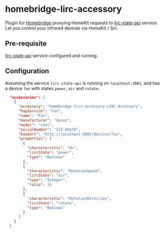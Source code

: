 # homebridge-lirc-accessory

Plugin for [Homebridge](https://github.com/nfarina/homebridge) proxying HomeKit requests to [lirc-state-api](https://github.com/flochtililoch/lirc-state-api) service. Let you control your infrared devices via HomeKit / Siri.

## Pre-requisite
[lirc-state-api](https://github.com/flochtililoch/lirc-state-api) service configured and running.

## Configuration

Assuming the service `lirc-state-api` is running on `localhost:3001`, and has a device `fan` with states `power`, `air` and `rotate`.

```json
  "accessories": [
    {
      "accessory": "homebridge-lirc-accessory.LIRC Accessory",
      "hapService": "Fan",
      "name": "Fan",
      "manufacturer": "dyson",
      "model": "cool",
      "serialNumber": "123-45678",
      "baseUrl": "http://localhost:3001/devices/fan",
      "properties": [
        {
          "characteristic": "On",
          "lircState": "power",
          "type": "Boolean"
        },
        {
          "characteristic": "RotationSpeed",
          "lircState": "air",
          "type": "Integer",
          "ratio": 10
        },
        {
          "characteristic": "RotationDirection",
          "lircState": "rotate",
          "type": "Boolean"
        }
      ]
    }
  ]
```
